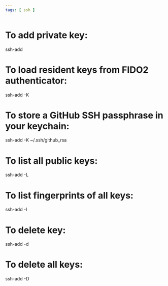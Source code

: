 ```yaml
---
tags: [ ssh ]
---
```

# To add private key:
ssh-add <keyfile>

# To load resident keys from FIDO2 authenticator:
ssh-add -K

# To store a GitHub SSH passphrase in your keychain:
ssh-add -K ~/.ssh/github_rsa

# To list all public keys:
ssh-add -L

# To list fingerprints of all keys:
ssh-add -l

# To delete key:
ssh-add -d <keyfile>

# To delete all keys:
ssh-add -D

